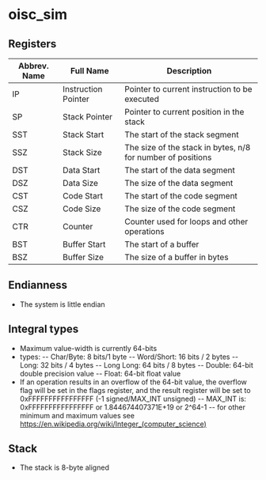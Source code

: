 # oisc_sim
## Registers
| Abbrev. Name | Full Name | Description | 
| ------------ | --------- | ----------- |
| IP | Instruction Pointer | Pointer to current instruction to be executed |
| SP | Stack Pointer | Pointer to current position in the stack |
| SST | Stack Start | The start of the stack segment |
| SSZ | Stack Size | The size of the stack in bytes, n/8 for number of positions |
| DST | Data Start | The start of the data segment |
| DSZ | Data Size | The size of the data segment |
| CST | Code Start | The start of the code segment |
| CSZ | Code Size | The size of the code segment |
| CTR | Counter | Counter used for loops and other operations |
| BST | Buffer Start | The start of a buffer |
| BSZ | Buffer Size | The size of a buffer in bytes |


## Endianness
- The system is little endian

## Integral types
- Maximum value-width is currently 64-bits
- types:
-- Char/Byte: 8 bits/1 byte
-- Word/Short: 16 bits / 2 bytes
-- Long: 32 bits / 4 bytes
-- Long Long: 64 bits / 8 bytes
-- Double: 64-bit double precision value
-- Float: 64-bit float value
- If an operation results in an overflow of the 64-bit value, the overflow flag will be set in the flags register, and the result register will be set to 0xFFFFFFFFFFFFFFFF (-1 signed/MAX_INT unsigned)
-- MAX_INT is: 0xFFFFFFFFFFFFFFFF or 1.844674407371E+19 or 2^64-1
-- for other minimum and maximum values see https://en.wikipedia.org/wiki/Integer_(computer_science)
## Stack
- The stack is 8-byte aligned
